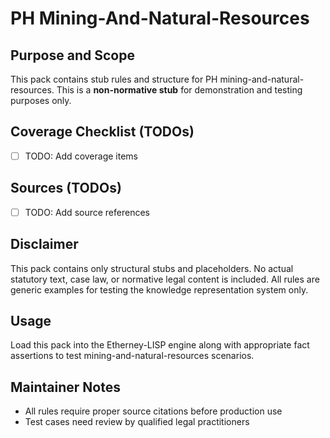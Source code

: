 # PH Mining-And-Natural-Resources

## Purpose and Scope

This pack contains stub rules and structure for PH mining-and-natural-resources. This is a **non-normative stub** for demonstration and testing purposes only.

## Coverage Checklist (TODOs)

- [ ] TODO: Add coverage items

## Sources (TODOs)

- [ ] TODO: Add source references

## Disclaimer

This pack contains only structural stubs and placeholders. No actual statutory text, case law, or normative legal content is included. All rules are generic examples for testing the knowledge representation system only.

## Usage

Load this pack into the Etherney-LISP engine along with appropriate fact assertions to test mining-and-natural-resources scenarios.

## Maintainer Notes

- All rules require proper source citations before production use
- Test cases need review by qualified legal practitioners
